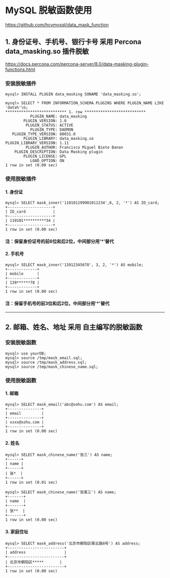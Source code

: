# MySQL 脱敏函数使用
https://github.com/hcymysql/data_mask_function

## 1. 身份证号、手机号、银行卡号 采用 Percona data_masking.so 插件脱敏
https://docs.percona.com/percona-server/8.0/data-masking-plugin-functions.html

### 安装脱敏插件
```
mysql> INSTALL PLUGIN data_masking SONAME 'data_masking.so';

mysql> SELECT * FROM INFORMATION_SCHEMA.PLUGINS WHERE PLUGIN_NAME LIKE 'data%'\G;
*************************** 1. row ***************************
           PLUGIN_NAME: data_masking
        PLUGIN_VERSION: 1.0
         PLUGIN_STATUS: ACTIVE
           PLUGIN_TYPE: DAEMON
   PLUGIN_TYPE_VERSION: 80031.0
        PLUGIN_LIBRARY: data_masking.so
PLUGIN_LIBRARY_VERSION: 1.11
         PLUGIN_AUTHOR: Francisco Miguel Biete Banon
    PLUGIN_DESCRIPTION: Data Masking plugin
        PLUGIN_LICENSE: GPL
           LOAD_OPTION: ON
1 row in set (0.00 sec)
```

### 使用脱敏插件
#### 1. 身份证
```
mysql> SELECT mask_inner('110101199901011234',6, 2, '*') AS ID_card;
+--------------------+
| ID_card            |
+--------------------+
| 110101**********34 |
+--------------------+
1 row in set (0.00 sec)
```
#### 注：保留身份证号的前6位和后2位，中间部分用'*'替代


#### 2. 手机号
```
mysql> SELECT mask_inner('13912345678', 3, 2, '*') AS mobile;
+-------------+
| mobile      |
+-------------+
| 139******78 |
+-------------+
1 row in set (0.00 sec)
```
#### 注：保留手机号的前3位和后2位，中间部分用'*'替代

------------------------------------
## 2. 邮箱、姓名、地址 采用 自主编写的脱敏函数
### 安装脱敏函数
```
mysql> use yourDB;
mysql> source /tmp/mask_email.sql;
mysql> source /tmp/mask_address.sql;
mysql> source /tmp/mask_chinese_name.sql;
```

### 使用脱敏函数
#### 1. 邮箱
```
mysql> SELECT mask_email('abc@sohu.com') AS email;
+---------------+
| email         |
+---------------+
| xxxx@sohu.com |
+---------------+
1 row in set (0.00 sec)
```

#### 2. 姓名
```
mysql> SELECT mask_chinese_name('张三') AS name;
+------+
| name |
+------+
| 张*  |
+------+
1 row in set (0.01 sec)

mysql> SELECT mask_chinese_name('张某三') AS name;
+-------+
| name  |
+-------+
| 张**  |
+-------+
1 row in set (0.00 sec)
```

#### 3. 家庭住址
```
mysql> SELECT mask_address('北京市朝阳区霄云路8号') AS address;
+-------------------------+
| address                 |
+-------------------------+
| 北京市朝阳区*****       |
+-------------------------+
1 row in set (0.00 sec)
```
